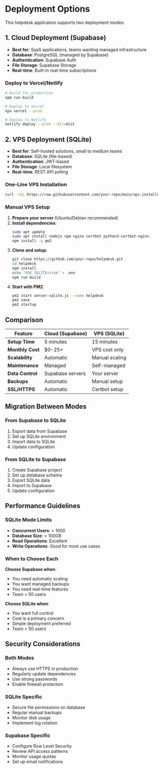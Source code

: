# Deployment Options

This helpdesk application supports two deployment modes:

## 1. Cloud Deployment (Supabase)
- **Best for**: SaaS applications, teams wanting managed infrastructure
- **Database**: PostgreSQL (managed by Supabase)
- **Authentication**: Supabase Auth
- **File Storage**: Supabase Storage
- **Real-time**: Built-in real-time subscriptions

### Deploy to Vercel/Netlify
```bash
# Build for production
npm run build

# Deploy to Vercel
npx vercel --prod

# Deploy to Netlify
netlify deploy --prod --dir=dist
```

## 2. VPS Deployment (SQLite)
- **Best for**: Self-hosted solutions, small to medium teams
- **Database**: SQLite (file-based)
- **Authentication**: JWT-based
- **File Storage**: Local filesystem
- **Real-time**: REST API polling

### One-Line VPS Installation
```bash
curl -sSL https://raw.githubusercontent.com/your-repo/main/vps-installer.sh | DOMAIN_NAME=your.domain bash
```

### Manual VPS Setup
1. **Prepare your server** (Ubuntu/Debian recommended)
2. **Install dependencies**:
   ```bash
   sudo apt update
   sudo apt install nodejs npm nginx certbot python3-certbot-nginx
   npm install -g pm2
   ```
3. **Clone and setup**:
   ```bash
   git clone https://github.com/your-repo/helpdesk.git
   cd helpdesk
   npm install
   echo "USE_SQLITE=true" > .env
   npm run build
   ```
4. **Start with PM2**:
   ```bash
   pm2 start server-sqlite.js --name helpdesk
   pm2 save
   pm2 startup
   ```

## Comparison

| Feature | Cloud (Supabase) | VPS (SQLite) |
|---------|------------------|--------------|
| **Setup Time** | 5 minutes | 15 minutes |
| **Monthly Cost** | $0-25+ | VPS cost only |
| **Scalability** | Automatic | Manual scaling |
| **Maintenance** | Managed | Self-managed |
| **Data Control** | Supabase servers | Your server |
| **Backups** | Automatic | Manual setup |
| **SSL/HTTPS** | Automatic | Certbot setup |

## Migration Between Modes

### From Supabase to SQLite
1. Export data from Supabase
2. Set up SQLite environment
3. Import data to SQLite
4. Update configuration

### From SQLite to Supabase
1. Create Supabase project
2. Set up database schema
3. Export SQLite data
4. Import to Supabase
5. Update configuration

## Performance Guidelines

### SQLite Mode Limits
- **Concurrent Users**: < 1000
- **Database Size**: < 100GB
- **Read Operations**: Excellent
- **Write Operations**: Good for most use cases

### When to Choose Each

**Choose Supabase when**:
- You need automatic scaling
- You want managed backups
- You need real-time features
- Team > 50 users

**Choose SQLite when**:
- You want full control
- Cost is a primary concern
- Simple deployment preferred
- Team < 50 users

## Security Considerations

### Both Modes
- Always use HTTPS in production
- Regularly update dependencies
- Use strong passwords
- Enable firewall protection

### SQLite Specific
- Secure file permissions on database
- Regular manual backups
- Monitor disk usage
- Implement log rotation

### Supabase Specific
- Configure Row Level Security
- Review API access patterns
- Monitor usage quotas
- Set up email notifications